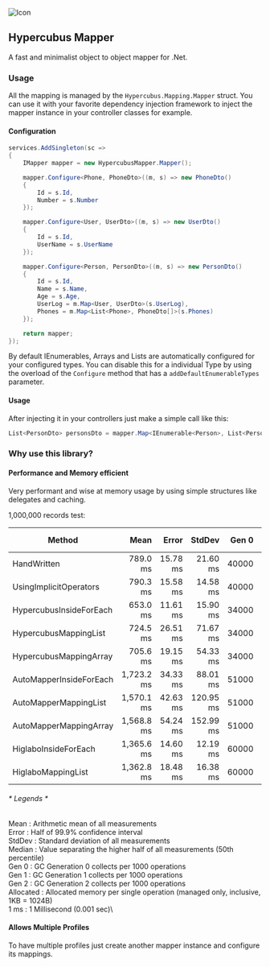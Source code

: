 ![Icon](https://avatars.githubusercontent.com/u/29736865?s=128&v=4)

## Hypercubus Mapper
A fast and minimalist object to object mapper for .Net.

### Usage

All the mapping is managed by the `Hypercubus.Mapping.Mapper` struct. You can use it with your favorite dependency injection framework to inject the mapper instance in your controller classes for example.

#### Configuration
```csharp
services.AddSingleton(sc =>
{
    IMapper mapper = new HypercubusMapper.Mapper();

    mapper.Configure<Phone, PhoneDto>((m, s) => new PhoneDto()
    {
        Id = s.Id,
        Number = s.Number
    });

    mapper.Configure<User, UserDto>((m, s) => new UserDto()
    {
        Id = s.Id,
        UserName = s.UserName
    });

    mapper.Configure<Person, PersonDto>((m, s) => new PersonDto()
    {
        Id = s.Id,
        Name = s.Name,
        Age = s.Age,
        UserLog = m.Map<User, UserDto>(s.UserLog),
        Phones = m.Map<List<Phone>, PhoneDto[]>(s.Phones)
    });

    return mapper;
});
```
By default IEnumerables, Arrays and Lists are automatically configured for your configured types. You can disable this for a individual Type by using the overload of the `Configure` method that has a `addDefaultEnumerableTypes` parameter.

#### Usage
After injecting it in your controllers just make a simple call like this:

```csharp
List<PersonDto> personsDto = mapper.Map<IEnumerable<Person>, List<PersonDto>>(persons);
```

### Why use this library?
#### Performance and Memory efficient
Very performant and wise at memory usage by using simple structures like delegates and caching.

1,000,000 records test:

|                    Method |       Mean |    Error |    StdDev | Gen 0 | Gen 1 | Gen 2 | Allocated |
|-------------------------- |-----------:|---------:|----------:|------:|------:|------:|----------:|
|               HandWritten |   789.0 ms | 15.78 ms |  21.60 ms | 40000 | 13000 |     - |    253 MB |
|    UsingImplicitOperators |   790.3 ms | 15.58 ms |  14.58 ms | 40000 | 13000 |     - |    253 MB |
|   HypercubusInsideForEach |   653.0 ms | 11.61 ms |  15.90 ms | 34000 | 11000 |     - |    222 MB |
|     HypercubusMappingList |   724.5 ms | 26.51 ms |  71.67 ms | 34000 | 11000 |     - |    222 MB |
|    HypercubusMappingArray |   705.6 ms | 19.15 ms |  54.33 ms | 34000 | 11000 |     - |    214 MB |
|   AutoMapperInsideForEach | 1,723.2 ms | 34.33 ms |  88.01 ms | 51000 | 18000 |  1000 |    314 MB |
|     AutoMapperMappingList | 1,570.1 ms | 42.63 ms | 120.95 ms | 51000 | 18000 |  1000 |    314 MB |
|    AutoMapperMappingArray | 1,568.8 ms | 54.24 ms | 152.99 ms | 51000 | 18000 |  1000 |    305 MB |
|      HiglaboInsideForEach | 1,365.6 ms | 14.60 ms |  12.19 ms | 60000 | 16000 |     - |    375 MB |
|        HiglaboMappingList | 1,362.8 ms | 18.48 ms |  16.38 ms | 60000 | 16000 |     - |    375 MB |

###### * Legends *
  Mean      : Arithmetic mean of all measurements\
  Error     : Half of 99.9% confidence interval\
  StdDev    : Standard deviation of all measurements\
  Median    : Value separating the higher half of all measurements (50th percentile)\
  Gen 0     : GC Generation 0 collects per 1000 operations\
  Gen 1     : GC Generation 1 collects per 1000 operations\
  Gen 2     : GC Generation 2 collects per 1000 operations\
  Allocated : Allocated memory per single operation (managed only, inclusive, 1KB = 1024B)\
  1 ms      : 1 Millisecond (0.001 sec)\

#### Allows Multiple Profiles

To have multiple profiles just create another mapper instance and configure its mappings.
